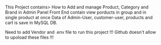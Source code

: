 This Project contains>
How to Add and manage Product, Category and Brand in Admin Panel
Front End contain view porducts in group and in single product at once
Data of Admin-User, customer-user, products and cart is save in MySQL DB.

Need to add Vendor and .env file to run this project !!! Github doesn't allow to upoload these files !!!
